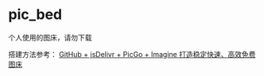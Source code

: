 # pic_bed
个人使用的图床，请勿下载

搭建方法参考：
[GitHub + jsDelivr + PicGo + Imagine 打造稳定快速、高效免费图床](https://www.jianshu.com/p/f5c92353b4e0)
